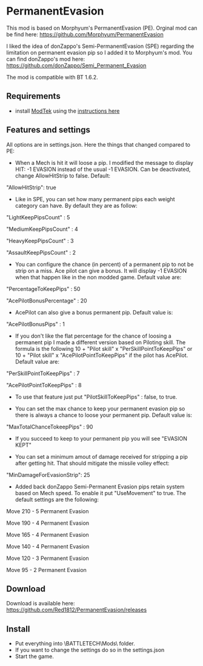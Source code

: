 # PermanentEvasion
This mod is based on Morphyum's PermanentEvasion (PE).
Orginal mod can be find here:
https://github.com/Morphyum/PermanentEvasion

I liked the idea of donZappo's Semi-PermanentEvasion (SPE) regarding the limitation on permanent evasion pip so I added it to Morphyum's mod.
You can find donZappo's mod here:
https://github.com/donZappo/Semi_Permanent_Evasion

The mod is compatible with BT 1.6.2.

## Requirements

* install [ModTek](https://github.com/BattletechModders/ModTek/releases) using the [instructions here](https://github.com/BattletechModders/ModTek)

## Features and settings

All options are in settings.json.
Here the things that changed compared to PE:
- When a Mech is hit it will loose a pip. I modified the message to display HIT: -1 EVASION instead of the usual -1 EVASION. Can be deactivated, change AllowHitStrip to false. Default:

"AllowHitStrip": true

- Like in SPE, you can set how many permanent pips each weight category can have. By default they are as follow:

"LightKeepPipsCount" : 5

"MediumKeepPipsCount" : 4

"HeavyKeepPipsCount" : 3

"AssaultKeepPipsCount" : 2

- You can configure the chance (in percent) of a permanent pip to not be strip on a miss. Ace pilot can give a bonus. It will display -1 EVASION when that happen like in the non modded game. Default value are:

"PercentageToKeepPips" : 50

"AcePilotBonusPercentage" : 20

- AcePilot can also give a bonus permanent pip. Default value is:

"AcePilotBonusPips" : 1

- If you don't like the flat percentage for the chance of loosing a permanent pip I made a different version based on Piloting skill. The formula is the following 10 + "Pilot skill" x "PerSkillPointToKeepPips" or 10 + "Pilot skill" x "AcePilotPointToKeepPips" if the pilot has AcePilot. Default value are:

"PerSkillPointToKeepPips" : 7

"AcePilotPointToKeepPips" : 8

- To use that feature just put "PilotSkillToKeepPips" : false, to true.

- You can set the max chance to keep your permanent evasion pip so there is always a chance to loose your permanent pip. Default value is:

"MaxTotalChanceTokeepPips" : 90

- If you succeed to keep to your permanent pip you will see "EVASION KEPT"

- You can set a minimum amout of damage received for stripping a pip after getting hit. That should mitigate the missile volley effect:

"MinDamageForEvasionStrip": 25

- Added back donZappo Semi-Permanent Evasion pips retain system based on Mech speed. To enable it put "UseMovement" to true. The default settings are the following:

Move 210 - 5 Permanent Evasion

Move 190 - 4 Permanent Evasion

Move 165 - 4 Permanent Evasion

Move 140 - 4 Permanent Evasion

Move 120 - 3 Permanent Evasion

Move 95 - 2 Permanent Evasion

## Download
Download is available here:
https://github.com/Red1812/PermanentEvasion/releases
    
## Install
- Put  everything into \BATTLETECH\Mods\ folder.
- If you want to change the settings do so in the settings.json
- Start the game.
